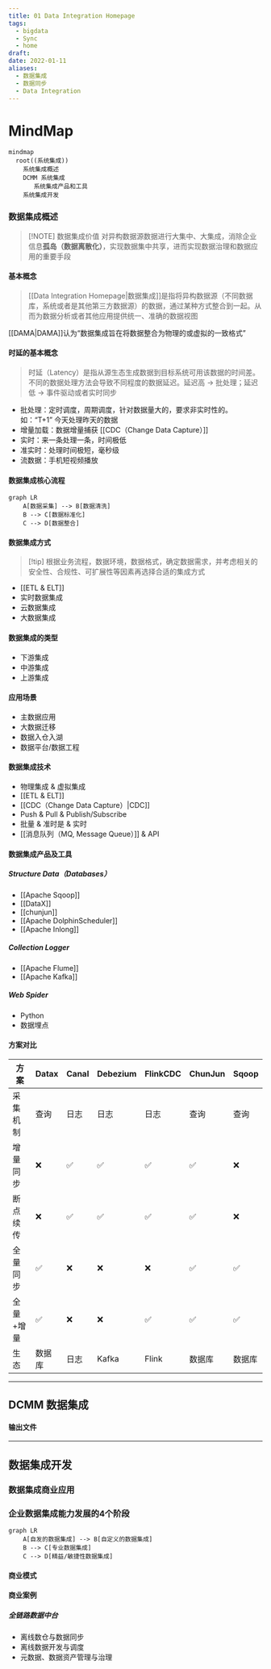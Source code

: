 ```yaml
---
title: 01 Data Integration Homepage
tags:
  - bigdata
  - Sync
  - home
draft: 
date: 2022-01-11
aliases:
  - 数据集成
  - 数据同步
  - Data Integration
---
```

# MindMap

```mermaid
mindmap
  root((系统集成))
    系统集成概述
    DCMM 系统集成
       系统集成产品和工具
    系统集成开发
```


### 数据集成概述


> [!NOTE] 数据集成价值
> 对异构数据源数据进行大集中、大集成，消除企业信息**孤岛（数据离散化）**，实现数据集中共享，进而实现数据治理和数据应用的重要手段

#### 基本概念

> [[Data Integration Homepage|数据集成]]是指将异构数据源（不同数据库，系统或者是其他第三方数据源）的数据，通过某种方式整合到一起。从而为数据分析或者其他应用提供统一、准确的数据视图

[[DAMA|DAMA]]认为“数据集成旨在将数据整合为物理的或虚拟的一致格式”

#### 时延的基本概念

> 时延（Latency）是指从源生态生成数据到目标系统可用该数据的时间差。不同的数据处理方法会导致不同程度的数据延迟。延迟高 -> 批处理；延迟低 -> 事件驱动或者实时同步

- 批处理：定时调度，周期调度，针对数据量大的，要求非实时性的。如：“T+1” 今天处理昨天的数据
- 增量加载：数据增量捕获 [[CDC（Change Data Capture）]]
- 实时：来一条处理一条，时间极低
- 准实时：处理时间极短，毫秒级
- 流数据：手机短视频播放

#### 数据集成核心流程

```mermaid
graph LR
    A[数据采集] --> B[数据清洗]
    B --> C[数据标准化]
    C --> D[数据整合]
```

#### 数据集成方式

> [!tip] 根据业务流程，数据环境，数据格式，确定数据需求，并考虑相关的安全性、合规性、可扩展性等因素再选择合适的集成方式

- [[ETL & ELT]]
- 实时数据集成
- 云数据集成
- 大数据集成

#### 数据集成的类型

- 下游集成
- 中游集成
- 上游集成

#### 应用场景

- 主数据应用
- 大数据迁移
- 数据入仓入湖
- 数据平台/数据工程

#### 数据集成技术

- 物理集成 & 虚拟集成
- [[ETL & ELT]]
- [[CDC（Change Data Capture）|CDC]]
- Push & Pull & Publish/Subscribe
- 批量 & 准时是 & 实时
- [[消息队列（MQ, Message Queue）]] & API

#### 数据集成产品及工具

##### Structure Data（Databases）

- [[Apache Sqoop]]
- [[DataX]]
- [[chunjun]]
- [[Apache DolphinScheduler]]
- [[Apache Inlong]]
##### Collection Logger 

- [[Apache Flume]]
- [[Apache Kafka]]

##### Web Spider

- Python 
- 数据埋点

#### 方案对比

| 方案    | Datax | Canal | Debezium | FlinkCDC | ChunJun | Sqoop |
| ----- | ----- | ----- | -------- | -------- | ------- | ----- |
| 采集机制  | 查询    | 日志    | 日志       | 日志       | 查询      | 查询    |
| 增量同步  | ❌     | ✅     | ✅        | ✅        | ✅       | ❌     |
| 断点续传  | ❌     | ✅     | ✅        | ✅        | ✅       | ❌     |
| 全量同步  | ✅     | ❌     | ❌        | ❌        | ✅       | ✅     |
| 全量+增量 | ✅     | ❌     | ❌        | ✅        | ✅       | ✅     |
| 生态    | 数据库   | 日志    | Kafka    | Flink    | 数据库     | 数据库   |

***
## DCMM 数据集成

#### 输出文件

***
## 数据集成开发


### 数据集成商业应用

### 企业数据集成能力发展的4个阶段

```mermaid
graph LR
    A[自发的数据集成] --> B[自定义的数据集成]
    B --> C[专业数据集成]
    C --> D[精益/敏捷性数据集成]
```

#### 商业模式

#### 商业案例
##### 全链路数据中台
- 离线数仓与数据同步
- 离线数据开发与调度
- 元数据、数据资产管理与治理

